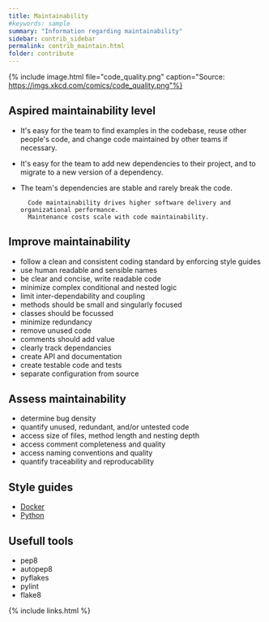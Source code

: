 ```yaml
---
title: Maintainability
#keywords: sample
summary: "Information regarding maintainability"
sidebar: contrib_sidebar
permalink: contrib_maintain.html
folder: contribute
---
```


{% include image.html file="code_quality.png" caption="Source: https://imgs.xkcd.com/comics/code_quality.png"%}  



## Aspired maintainability level

- It's easy for the team to find examples in the codebase, reuse other people's code, and change code maintained by other teams if necessary.
   
- It's easy for the team to add new dependencies to their project, and to migrate to a new version of a dependency.

- The team's dependencies are stable and rarely break the code.

		Code maintainability drives higher software delivery and organizational performance. 
		Maintenance costs scale with code maintainability. 

## Improve maintainability

- follow a clean and consistent coding standard by enforcing style guides
- use human readable and sensible names
- be clear and concise, write readable code
- minimize complex conditional and nested logic
- limit inter-dependability and coupling
- methods should be small and singularly focused
- classes should be focussed
- minimize redundancy 
- remove unused code
- comments should add value
- clearly track dependancies
- create API and documentation
- create testable code and tests
- separate configuration from source

## Assess maintainability

- determine bug density 
- quantify unused, redundant, and/or untested code 
- access size of files, method length and nesting depth 
- access comment completeness and quality
- access naming conventions and quality
- quantify traceability and reproducability


## Style guides

- [Docker](https://docs.docker.com/develop/develop-images/dockerfile_best-practices/)
- [Python](https://www.python.org/dev/peps/pep-0008/)

## Usefull tools

- pep8
- autopep8
- pyflakes
- pylint
- flake8



{% include links.html %}
